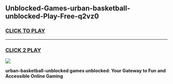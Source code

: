 
## Unblocked-Games-urban-basketball-unblocked-Play-Free-q2vz0
<h3>
<a href="https://premium76.site?title=urban-basketball-unblocked&ref=12A">CLICK TO PLAY</a></h3>
<hr>

<h3>
<a href="https://premium76.site?title=urban-basketball-unblocked&ref=12A">CLICK 2 PLAY</a>
  
</h3>

<a href="https://premium76.site?title=urban-basketball-unblocked&ref=12A"><img src="https://clearcache.store/games.png"></a>


**urban-basketball-unblocked games unblocked: Your Gateway to Fun and Accessible Online Gaming**
